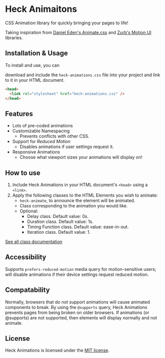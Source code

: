# Heck Animaitons
CSS Animation library for quickly bringing your pages to life!

Taking inspiration from [Daniel Eden's Animate.css](https://github.com/daneden/animate.css) and [Zurb's Motion UI](https://github.com/zurb/motion-ui) libraries.


## Installation & Usage
To install and use, you can 
<!-- either install via npm,

```bash
$npm i heck-animations --save
```

or -->
download and include the `heck-animations.css` file into your project and link to it in your HTML document.

```html
<head>
  <link rel="stylesheet" href="heck-animations.css" />
</head>
```

## Features
- Lots of pre-coded animations
- Customizable Namespacing
    - Prevents conflicts with other CSS.
- Support for *Reduced Motion*
    - Disables animations if user settings request it.
- Responsive Animations
    - Choose what viewport sizes your animations will display on!
<!-- COMING SOON

- Animate on Javascript event
- Synchronous animations
-->
## How to use
1. Include Heck Animations in your HTML document's `<head>` using a `<link>`.
2. Apply the following classes to the HTML Elements you wish to animate:
    - `heck-animate`, to announce the element will be animated.
    - Class corresponding to the animation you would like.
    - Optional: 
        - Delay class. Default value: 0s. 
        - Duration class. Default value: 1s.
        - Timing Function class. Default value: ease-in-out.
        - Iteration class. Default value: 1.
        
[See all class documentation](./docs/classes/readme.md) <!-- Create docs/classes.md/ -->

## Accessibility
Supports `prefers-reduced-motion` media query for motion-sensitive users; will disable animations if their device settings request reduced motion.

## Compatability
Normally, browsers that do not support animations will cause animated components to break. By using the `@supports` query, Heck Animations prevents pages from being broken on older browsers. If animations (or @supports) are not supported, then elements will display normally and not animate.

## License
Heck Animations is licensed under the [MIT license](./LICENSE).
